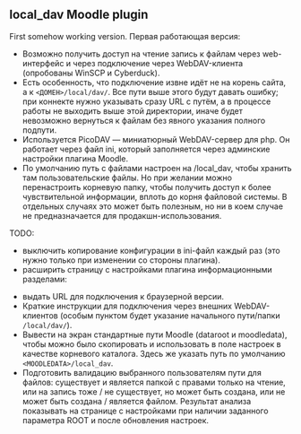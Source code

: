 local_dav Moodle plugin
-------------------------

First somehow working version.
Первая работающая версия: 
 * Возможно получить доступ на чтение запись к файлам через web-интерфейс и через подключение через WebDAV-клиента (опробованы WinSCP и Cyberduck).
 * Есть особенность, что подключение извне идёт не на корень сайта, а к `<ДОМЕН>/local/dav/`. Все пути выше этого будут давать ошибку; при коннекте нужно указывать сразу URL с путём, а в процессе работы не выходить выше этой директории, иначе будет невозможно вернуться к файлам без явного указания полного подпути. 
 * Используется PicoDAV — миниатюрный WebDAV-сервер для php. Он работает через файл ini, который заполняется через админские настройки плагина Moodle.
 * По умолчанию путь с файлами настроен на <MOODLEDATA>/local_dav, чтобы хранить там пользовательские файлы. Но при желании можно перенастроить корневую папку, чтобы получить доступ к более чувствительной информации, вплоть до корня файловой системы. В отдельных случаях это может быть полезным, но ни в коем случае не предназначается для продакшн-использования.


TODO:

- выключить копирование конфигурации в ini-файл каждый раз (это нужно только при изменении со стороны плагина).
-  расширить страницу с настройками плагина информационными разделами:
 * выдать URL для подключения к браузерной версии.
 * Краткие инструкции для подключения через внешних WebDAV-клиентов (особым пунктом будет указание начального пути/папки `/local/dav/`).
 * Вывести на экран стандартные пути Moodle (dataroot и moodledata), чтобы можно было скопировать и использовать в поле настроек в качестве корневого каталога.  Здесь же указать путь по умолчанию `<MOODLEDATA>/local_dav`.
 * Подготовить валидацию выбранного пользователям пути для файлов: существует и является папкой с правами только на чтение, или на запись тоже / не существует, но может быть создана, или не может быть создана / является файлом. Результат анализа показывать на странице с настройками при наличии заданного параметра ROOT и после обновления настроек.

